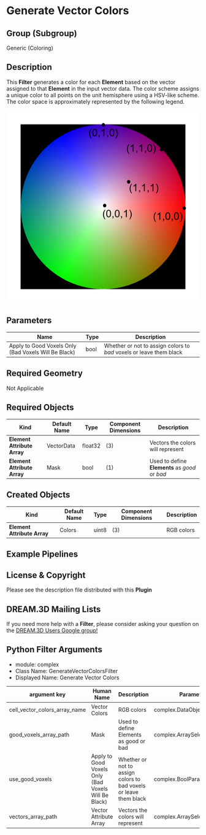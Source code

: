# Generate Vector Colors #

## Group (Subgroup) ##

Generic (Coloring)

## Description ##

This **Filter** generates a color for each **Element** based on the vector assigned to that **Element** in the input vector data.  The color scheme assigns a unique color to all points on the unit hemisphere using a HSV-like scheme. The color space is approximately represented by the following legend.

![Images/VectorColors](Images/VectorColors.png)

## Parameters ##

| Name             | Type | Description |
|------------------|------|-------------|
| Apply to Good Voxels Only (Bad Voxels Will Be Black) | bool | Whether or not to assign colors to *bad* voxels or leave them black |

## Required Geometry ##

Not Applicable

## Required Objects ##

| Kind | Default Name | Type | Component Dimensions | Description |
|------|--------------|------|----------------------|-------------|
| **Element Attribute Array** | VectorData | float32 | (3) | Vectors the colors will represent |
| **Element Attribute Array** | Mask | bool | (1) | Used to define **Elements** as *good* or *bad*  |


## Created Objects ##

| Kind | Default Name | Type | Component Dimensions | Description |
|------|--------------|------|----------------------|-------------|
| **Element Attribute Array** | Colors | uint8 | (3) | RGB colors |

## Example Pipelines ##

## License & Copyright ##

Please see the description file distributed with this **Plugin**

## DREAM.3D Mailing Lists ##

If you need more help with a **Filter**, please consider asking your question on the [DREAM.3D Users Google group!](https://groups.google.com/forum/?hl=en#!forum/dream3d-users)


## Python Filter Arguments

+ module: complex
+ Class Name: GenerateVectorColorsFilter
+ Displayed Name: Generate Vector Colors

| argument key | Human Name | Description | Parameter Type |
|--------------|------------|-------------|----------------|
| cell_vector_colors_array_name | Vector Colors | RGB colors | complex.DataObjectNameParameter |
| good_voxels_array_path | Mask | Used to define Elements as good or bad  | complex.ArraySelectionParameter |
| use_good_voxels | Apply to Good Voxels Only (Bad Voxels Will Be Black) | Whether or not to assign colors to bad voxels or leave them black | complex.BoolParameter |
| vectors_array_path | Vector Attribute Array | Vectors the colors will represent | complex.ArraySelectionParameter |

